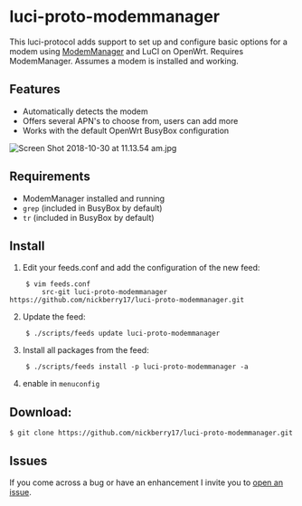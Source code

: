 # luci-proto-modemmanager
This luci-protocol adds support to set up and configure basic options for a modem using [ModemManager](https://gitlab.freedesktop.org/mobile-broadband/mobile-broadband-openwrt) and LuCI on OpenWrt.  Requires ModemManager.  Assumes a modem is installed and working.

## Features
* Automatically detects the modem
* Offers several APN's to choose from, users can add more
* Works with the default OpenWrt BusyBox configuration

![Screen Shot 2018-10-30 at 11.13.54 am.jpg](https://bitbucket.org/repo/Egdr7gE/images/1662368197-Screen%20Shot%202018-10-30%20at%2011.13.54%20am.jpg)


## Requirements
* ModemManager installed and running
* `grep` (included in BusyBox by default)
* `tr` (included in BusyBox by default)

## Install
1) Edit your feeds.conf and add the configuration of the new feed:
```
    $ vim feeds.conf
        src-git luci-proto-modemmanager https://github.com/nickberry17/luci-proto-modemmanager.git
```
2) Update the feed:
```
    $ ./scripts/feeds update luci-proto-modemmanager
```
3) Install all packages from the feed:
```
    $ ./scripts/feeds install -p luci-proto-modemmanager -a
```
4) enable in `menuconfig`


## Download:
```
$ git clone https://github.com/nickberry17/luci-proto-modemmanager.git
```

## Issues
If you come across a bug or have an enhancement I invite you to [open an issue](https://github.com/nickberry17/luci-proto-modemmanager/issues/new).
